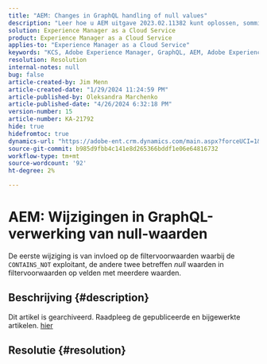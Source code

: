 ```yaml
---
title: "AEM: Changes in GraphQL handling of null values"
description: "Leer hoe u AEM uitgave 2023.02.11382 kunt oplossen, sommige veranderingen die in GraphQL worden aangebracht veroorzaken onverwacht gedrag in de toepassingscode."
solution: Experience Manager as a Cloud Service
product: Experience Manager as a Cloud Service
applies-to: "Experience Manager as a Cloud Service"
keywords: "KCS, Adobe Experience Manager, GraphQL, AEM, Adobe Experience Manager, null values, cloud service, release 2023.02.11382, Troubleshooting"
resolution: Resolution
internal-notes: null
bug: false
article-created-by: Jim Menn
article-created-date: "1/29/2024 11:24:59 PM"
article-published-by: Oleksandra Marchenko
article-published-date: "4/26/2024 6:32:18 PM"
version-number: 15
article-number: KA-21792
hide: true
hidefromtoc: true
dynamics-url: "https://adobe-ent.crm.dynamics.com/main.aspx?forceUCI=1&pagetype=entityrecord&etn=knowledgearticle&id=2daa6f9d-fdbe-ee11-9079-6045bd006268"
source-git-commit: b985d9fbb4c141e8d265366bddf1e06e64816732
workflow-type: tm+mt
source-wordcount: '92'
ht-degree: 2%

---
```


# AEM: Wijzigingen in GraphQL-verwerking van null-waarden


De eerste wijziging is van invloed op de filtervoorwaarden waarbij de `CONTAINS_NOT` exploitant, de andere twee betreffen *null* waarden in filtervoorwaarden op velden met meerdere waarden.

## Beschrijving {#description}

Dit artikel is gearchiveerd. Raadpleeg de gepubliceerde en bijgewerkte artikelen. [hier](https://experienceleague.adobe.com/search.html#sort=relevancy)

## Resolutie {#resolution}


